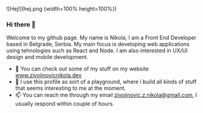 ![Hej!](hej.png {width=100% height=100%})

### Hi there 👋

Welcome to my github page. My name is Nikola, I am a Front End Developer based in Belgrade, Serbia.
My main focus is developing web applications using tehnologies such as React and Node. I am also
interested in UX/UI design and mobile development.

-   🔭 You can check out some of my stuff on my website www.zivojinovicnikola.dev
-   🌱 I use this profile as sort of a playground, where i build all kinds of stuff that seems interesting to me at the moment.
-   📫 You can reach me through my email zivojinovic.z.nikola@gmail.com, I usually respond within couple of hours.
